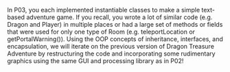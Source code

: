 In P03, you each implemented instantiable classes to make a simple text-based adventure game.
If you recall, you wrote a lot of similar code (e.g. Dragon and Player) in multiple places or had
a large set of methods or fields that were used for only one type of Room (e.g. teleportLocation
or getPortalWarning()). Using the OOP concepts of inheritance, interfaces, and encapsulation,
we will iterate on the previous version of Dragon Treasure Adventure by restructuring the code
and incorporating some rudimentary graphics using the same GUI and processing library as in
P02! 
